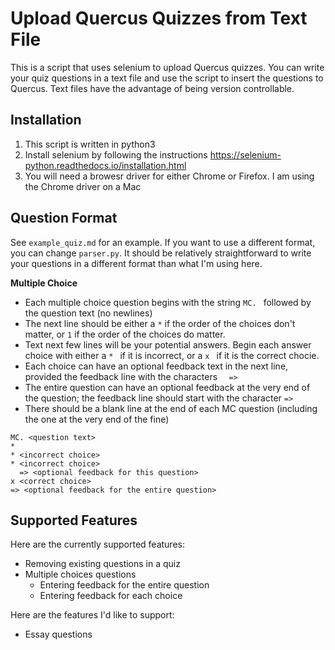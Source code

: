 # Upload Quercus Quizzes from Text File

This is a script that uses selenium to upload Quercus quizzes. You can write
your quiz questions in a text file and use the script to insert the questions
to Quercus. Text files have the advantage of being version controllable.

## Installation

1. This script is written in python3
2. Install selenium by following the instructions https://selenium-python.readthedocs.io/installation.html
3. You will need a browesr driver for either Chrome or Firefox. I am using the Chrome driver on a Mac

## Question Format

See `example_quiz.md` for an example. If you want to use a different format, you can change
`parser.py`. It should be relatively straightforward to write your questions in a different
format than what I'm using here.

**Multiple Choice**

- Each multiple choice question begins with the string `MC. ` followed by the question text (no newlines)
- The next line should be either a `*` if the order of the choices don't matter, or `1` if the order of the choices do matter.
- Text next few lines will be your potential answers. Begin each answer choice with either a `* ` if it is incorrect,
  or a `x `  if it is the correct chocie.
- Each choice can have an optional feedback text in the next line, provided the feedback line
  with the characters `  =>`
- The entire question can have an optional feedback at the very end of the question; the feedback
  line should start with the character `=>`
- There should be a blank line at the end of each MC question (including the one at the very end of the fine)

```
MC. <question text>
*
* <incorrect choice>
* <incorrect choice>
  => <optional feedback for this question>
x <correct choice>
=> <optional feedback for the entire question>

```

## Supported Features

Here are the currently supported features:

- Removing existing questions in a quiz
- Multiple choices questions
    - Entering feedback for the entire question
    - Entering feedback for each choice

Here are the features I'd like to support:

- Essay questions





